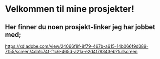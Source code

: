 <h1>Velkommen til mine prosjekter!</h1>



<h2>Her finner du noen prosjekt-linker jeg har jobbet med;</h2>

https://xd.adobe.com/view/24066f8f-8f79-467b-a615-14b066f9d389-7155/screen/4da1c74f-f1c6-465d-a21a-e2d4f78343eb?fullscreen
